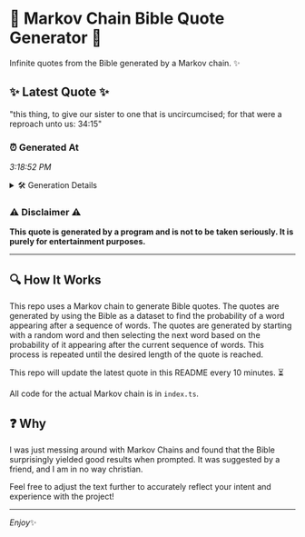 # 📖 Markov Chain Bible Quote Generator 📖

Infinite quotes from the Bible generated by a Markov chain. ✨

## ✨ Latest Quote ✨
"this thing, to give our sister to one that is uncircumcised; for that were a reproach unto us: 34:15"

### ⏰ Generated At
*3:18:52 PM*

<details>
    <summary>🛠️ Generation Details</summary>
    <p>
        <strong>🌱 Seed:</strong> this<br>
        <strong>🔄 Iterations:</strong> 18<br>
        <strong>📜 Context History:</strong><br>[ this ]: thing,<br>[ this, thing, ]: to<br>[ this, thing,, to ]: give<br>[ this, thing,, to, give ]: our<br>[ this, thing,, to, give, our ]: sister<br>[ this, thing,, to, give, our, sister ]: to<br>[ thing,, to, give, our, sister, to ]: one<br>[ to, give, our, sister, to, one ]: that<br>[ give, our, sister, to, one, that ]: is<br>[ our, sister, to, one, that, is ]: uncircumcised;<br>[ sister, to, one, that, is, uncircumcised; ]: for<br>[ to, one, that, is, uncircumcised;, for ]: that<br>[ one, that, is, uncircumcised;, for, that ]: were<br>[ that, is, uncircumcised;, for, that, were ]: a<br>[ is, uncircumcised;, for, that, were, a ]: reproach<br>[ uncircumcised;, for, that, were, a, reproach ]: unto<br>[ for, that, were, a, reproach, unto ]: us:<br>[ that, were, a, reproach, unto, us: ]: 34:15<br>
    </p>
</details>

### ⚠️ Disclaimer ⚠️
**This quote is generated by a program and is not to be taken seriously. It is purely for entertainment purposes.**

---

## 🔍 How It Works

This repo uses a Markov chain to generate Bible quotes. The quotes are generated by using the Bible as a dataset to find the probability of a word appearing after a sequence of words. The quotes are generated by starting with a random word and then selecting the next word based on the probability of it appearing after the current sequence of words. This process is repeated until the desired length of the quote is reached.

This repo will update the latest quote in this README every 10 minutes. ⏳

All code for the actual Markov chain is in `index.ts`.

## ❓ Why

I was just messing around with Markov Chains and found that the Bible surprisingly yielded good results when prompted. 
It was suggested by a friend, and I am in no way christian.

Feel free to adjust the text further to accurately reflect your intent and experience with the project!

---

*Enjoy*✨

